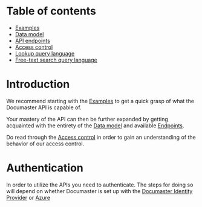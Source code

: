 # Table of contents

- [Examples](examples.md)
- [Data model](model.md)
- [API endpoints](endpoints.md)
- [Access control](access-control.md)
- [Lookup query language](lookup-query-language.md)
- [Free-text search query language](free-text-search-query-language.md)

# Introduction

We recommend starting with the [Examples](examples.md) to get a quick grasp of what the Documaster API is capable of.

Your mastery of the API can then be further expanded by getting acquainted with the entirety of the [Data model](model.md) and available [Endpoints](endpoints.md).

Do read through the [Access control](access-control.md) in order to gain an understanding of the behavior of our access control.

# Authentication

In order to utilize the APIs you need to authenticate. The steps for doing so will depend on whether Documaster is set up with the [Documaster Identity Provider](https://github.com/documaster/idp-web-services#resource-owner-password-credentials-flow) or [Azure](https://docs.microsoft.com/en-us/azure/active-directory/develop/v2-oauth-ropc) 
